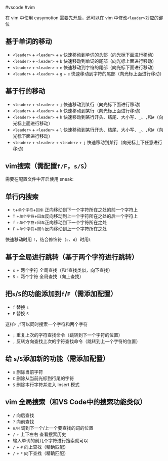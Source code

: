 #vscode #vim

在 vim 中使用 easymotion 需要先开启，还可以在 vim 中修改`<leader>`对应的键位

## 基于单词的移动

-   `<leader>` + `<leader>` + `w` 快速移动到单词的头部（向光标下面进行移动）
-   `<leader>` + `<leader>` + `b` 快速移动到单词的尾部（向光标上面进行移动）
-   `<leader>` + `<leader>` + `e` 快速移动到字符的尾部（向光标下面进行移动）
-   `<leader>` + `<leader>` + `g` + `e` 快速移动到字符的尾部（向光标上面进行移动）

## 基于行的移动

-   `<leader>` + `<leader>` + `j` 快速移动到某行（向光标下面进行移动）
-   `<leader>` + `<leader>` + `k` 快速移动到某行（向光标上面进行移动）
-   `<leader>` + `<leader>` + `h` 快速移动到某行开头、结尾、大小写、`_`、`,`和`#`（向光标上面进行移动）
-   `<leader>` + `<leader>` + `l` 快速移动到某行开头、结尾、大小写、`_`、`,`和`#`（向光标下面进行移动）
-   `<leader>` + `<leader>` + `<leader>` + `j` 快速移动到某行（向光标上下任意进行移动）

## vim搜索（需配置`f/F`，`s/S`）

需要在配置文件中开启使用 sneak:

## 单行内搜索

-   `t`+`单个字符`+`回车` 正向移动到下一个字符所在之处的前一个字符上
-   `T` +`单个字符`+`回车`反向移动到上一个字符所在之处的后一个字符上
-   `f` +`单个字符`+`回车`正向移动到下一个字符所在之处
-   `F` +`单个字符`+`回车`反向移动到上一个字符所在之处

快速移动时用 `f`，结合修饰符（`c`、`d`）时用`t`

## 基于全局进行跳转（基于两个字符进行跳转）

-   `s` + 两个字符 全局查找（和`f`查找类似，向下查找）
-   `S` + 两个字符 全局查找（向上查找）

## 把`s`/`S`的功能添加到`f`/`F`（需添加配置）

-   `f` 替换 `s`
-   `F` 替换 `S`

这样`F` ,`f`可以同时搜索一个字符和两个字符

-   `;` 重复上次的字符查找命令（跳转到下一个字符的位置）
-   `,` 反转方向查找上次的字符查找命令（跳转到上一个字符的位置）

## 给 `s`/`S`添加新的功能（需添加配置）

-   `s` 删除当前字符
-   `C` 删除从当前光标到行尾的字符
-   `S` 删除本行字符并进入 Insert 模式

## vim 全局搜索（和VS Code中的搜索功能类似）

-   `/` 向后查找
-   `?` 向前查找
-   `n/N` 调到下一个/上一个要查找的词的位置
-   `/` + 上下左右 查看搜索历史
-   输入单词的前几个字符进行搜索就可以
-   `/` + `#` 向上查找（精确匹配）
-   `/` + `*` 向下查找（精确匹配）

  